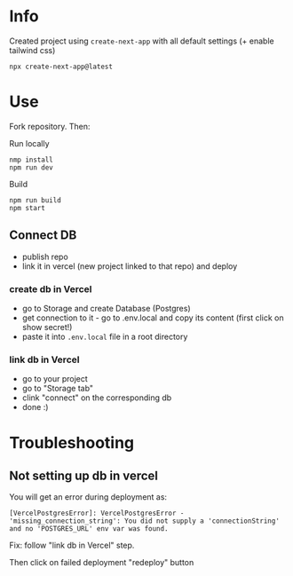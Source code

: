 # Info

Created project using `create-next-app` with all default settings (+ enable tailwind css)

    npx create-next-app@latest

# Use

Fork repository. Then:

Run locally

    nmp install
    npm run dev

Build

    npm run build
    npm start

## Connect DB

- publish repo
- link it in vercel (new project linked to that repo) and deploy

### create db in Vercel

- go to Storage and create Database (Postgres)
- get connection to it - go to .env.local and copy its content (first click on show secret!)
- paste it into `.env.local` file in a root directory

### link db in Vercel

- go to your project
- go to "Storage tab"
- clink "connect" on the corresponding db
- done :)

# Troubleshooting

## Not setting up db in vercel

You will get an error during deployment as:

    [VercelPostgresError]: VercelPostgresError - 'missing_connection_string': You did not supply a 'connectionString' and no 'POSTGRES_URL' env var was found.

Fix: follow "link db in Vercel" step.

Then click on failed deployment "redeploy" button
